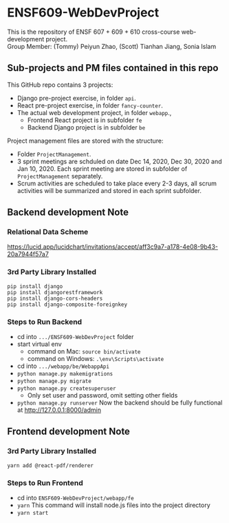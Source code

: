 # ENSF609-WebDevProject
This is the repository of ENSF 607 + 609 + 610 cross-course web-development project.  
Group Member: (Tommy) Peiyun Zhao, (Scott) Tianhan Jiang, Sonia Islam

## Sub-projects and PM files contained in this repo
This GitHub repo contains 3 projects:
- Django pre-project exercise, in folder `api`.
- React pre-project exercise, in folder `fancy-counter`.
- The actual web development project, in folder `webapp`.,
  - Frontend React project is in subfolder `fe`
  - Backend Django project is in subfolder `be`

Project management files are stored with the structure:
- Folder `ProjectManagement`.
- 3 sprint meetings are schduled on date Dec 14, 2020, Dec 30, 2020 and Jan 10, 2020. Each sprint meeting are stored in subfolder of `ProjectManagement` separately.
- Scrum activities are scheduled to take place every 2-3 days, all scrum activities will be summarized and stored in each sprint subfolder.

## Backend development Note
### Relational Data Scheme
https://lucid.app/lucidchart/invitations/accept/aff3c9a7-a178-4e08-9b43-20a7944f57a7
### 3rd Party Library Installed
```pip install django```  
```pip install djangorestframework```  
```pip install django-cors-headers```  
```pip install django-composite-foreignkey```  
### Steps to Run Backend
- cd into `.../ENSF609-WebDevProject` folder
- start virtual env
  - command on Mac: ```source bin/activate```
  - command on Windows: ```.\env\Scripts\activate```
- cd into `.../webapp/be/WebappApi`
- ```python manage.py makemigrations```
- ```python manage.py migrate```
- ```python manage.py createsuperuser```
  - Only set user and password, omit setting other fields
- ```python manage.py runserver```
Now the backend should be fully functional at http://127.0.0.1:8000/admin

## Frontend development Note
### 3rd Party Library Installed
```yarn add @react-pdf/renderer```
### Steps to Run Frontend
- cd into `ENSF609-WebDevProject/webapp/fe`
- ```yarn``` This command will install node.js files into the project directory
- ```yarn start```
